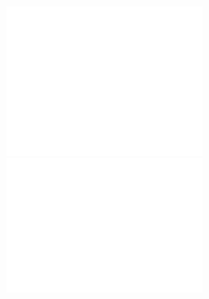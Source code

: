 <p align="center">
  <img src="/github-metrics.svg" alt="Metrics" width="400">
  <img src="/metrics.plugin.isocalendar.fullyear.svg" alt="Calendar" width="400">
</p>
